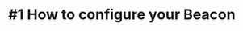 ---
layout: video
title: "#1 How to configure your Beacon"
previewImage: /images/videos/video01-how-to-configure-your-beacon.png
description: "This tutorial shows you how to configure your iBKS Beacons, manufactured by the Sensorberg partner Accent."
video_url: "https://www.youtube.com/embed/DViAu0hyBDE?rel=0&amp;showinfo=0"
length : "4:12"

category: gettingStarted

see_also_text: "#2 How to register Beacons"
see_also_image_path: "/images/videos/video02-how-to-register-beacons.png"
see_also_link: "/videos/02-how-to-register-beacons/"

---